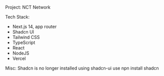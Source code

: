 Project: NCT Network

Tech Stack:
- Next.js 14, app router
- Shadcn UI
- Tailwind CSS
- TypeScript
- React
- NodeJS
- Vercel

Misc:
Shadcn is 
no longer installed using shadcn-ui use npn install shadcn